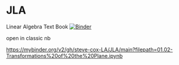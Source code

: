 # JLA
Linear Algebra Text Book
[![Binder](https://mybinder.org/badge_logo.svg)](https://mybinder.org/v2/gh/steve-cox-LA/JLA/main?labpath=01.02-Transformations%20of%20the%20Plane.ipynb)

open in classic nb

https://mybinder.org/v2/gh/steve-cox-LA/JLA/main?filepath=01.02-Transformations%20of%20the%20Plane.ipynb
